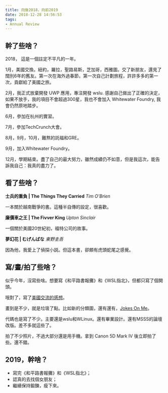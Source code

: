 ```yaml
---
title: 向後2018，向前2019
date: 2018-12-28 14:56:53
tags:
- Annual Review
---
```

## 幹了些啥？

2018， 這是一個註定不平凡的一年。

1月，美國交換。紐約，羅拉，聖路易斯，芝加哥，西雅圖。交了新朋友，還見了闊別6年的舊友。第一次在海外過春節，第一次自己計劃旅程，許許多多的第一次，貢獻給了美國之旅。

2月，我正式放棄開發 UWP 應用，專注開發 wslu. 感謝自己做出了正確的決定，如果不放手，我的項目不會超過300星，我也不會加入 Whitewater Foundry, 我會仍然原地踏步。

6月，參加在杭州的實習。

7月，參加TechCrunch大會。

8月，9月，10月，難熬的託福和GRE。

9月，加入Whitewater Foundry。

12月，學期結束。盡了自己的最大努力，雖然成績仍不如意，但是我這次，能告訴我自己：我真的盡力了。

## 看了些啥？

**士兵的重負 | The Things They Carried** *Tim O’Brien*

一本關於越南戰爭的書。這種半自傳的設定，很喜歡。

**廉價車之王 | The Fivver King** *Upton Sinclair*

一個關於美國20世紀初，福特公司的故事。

**夢幻花 | むげんばな** *東野圭吾*

因為他，我愛上了偵探小説。但這本書，卻頗有虎頭蛇尾之感覺。

## 寫/畫/拍了些啥？

似乎今年，沒寫些啥。想要寫《和平路書報攤》和《WSL指北》，但都只寫了個開頭。

哦對了，寫了[美國交流的感想](https://patrickwu.space/2018/06/11/travel-adventure/)。

畫到是不少，就是垃圾了點。比如新的分類圖，還有還有，[Jokes On Me](http://patrickwu.space/categories/Jokes-On-Me)。

代碼也是寫了不少。主要還是wslu和WLinux。還有畢業設計。還有MSSS的論壇改版。差不多就這些了。

拍了不少照片，不過大部分還是用手機。拿到 Canon 5D Mark IV 後立即拍了些。還不錯。

## 2019，幹啥？

- 寫完《和平路書報攤》和《WSL指北》；
- 認真的去找個女朋友；
- 繼續保持鍛鍊，瘦下來。

